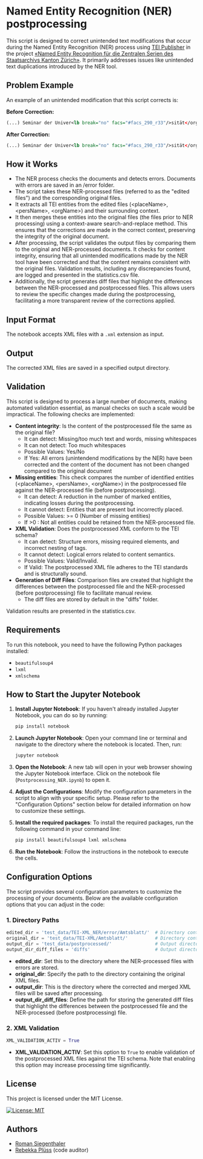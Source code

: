# Named Entity Recognition (NER) postprocessing

This script is designed to correct unintended text modifications that occur during the Named Entity Recognition (NER) process using [TEI Publisher](https://github.com/eeditiones/tei-publisher-app) in the project [«Named Entity Recognition für die Zentralen Serien des Staatsarchivs Kanton Zürich»](https://github.com/machinelearningZH/named-entity-recognition_staatsarchiv). It primarily addresses issues like unintended text duplications introduced by the NER tool.

## Problem Example

An example of an unintended modification that this script corrects is:

**Before Correction:**
```xml
(...) Seminar der Univer<lb break="no" facs="#facs_290_r33"/>sität</orgName>sität</cell>
```

**After Correction:**
```xml
(...) Seminar der Univer<lb break="no" facs="#facs_290_r33"/>sität</orgName></cell>
```

## How it Works
- The NER process checks the documents and detects errors. Documents with errors are saved in an /error folder. 
- The script takes these NER-processed files (referred to as the "edited files") and the corresponding original files.
- It extracts all TEI entities from the edited files (\<placeName>, \<persName>, \<orgName>) and their surrounding context.
- It then merges these entities into the original files (the files prior to NER processing) using a context-aware search-and-replace method. This ensures that the corrections are made in the correct context, preserving the integrity of the original document.
- After processing, the script validates the output files by comparing them to the original and NER-processed documents. It checks for content integrity, ensuring that all unintended modifications made by the NER tool have been corrected and that the content remains consistent with the original files. Validation results, including any discrepancies found, are logged and presented in the statistics.csv file.
- Additionally, the script generates diff files that highlight the differences between the NER-processed and postprocessed files. This allows users to review the specific changes made during the postprocessing, facilitating a more transparent review of the corrections applied.

## Input Format

The notebook accepts XML files with a `.xml` extension as input.

## Output

The corrected XML files are saved in a specified output directory.

## Validation
This script is designed to process a large number of documents, making automated validation essential, as manual checks on such a scale would be impractical. 
The following checks are implemented:
- **Content integrity**: Is the content of the postprocessed file the same as the original file?
  - It can detect: Missing/too much text and words, missing whitespaces
  - It can not detect: Too much whitespaces
  - Possible Values: Yes/No
  - If Yes: All errors (unintendend modifications by the NER) have been corrected and the content of the document has not been changed compared to the original document
- **Missing entities**: This check compares the number of identified entities (\<placeName>, \<persName>, \<orgName>) in the postprocessed file against the NER-processed file (before postprocessing).
  - It can detect: A reduction in the number of marked entities, indicating losses during the postprocessing.
  - It cannot detect: Entities that are present but incorrectly placed.
  - Possible Values: >= 0 (Number of missing entities)
  - If >0 : Not all entities could be retained from the NER-processed file.
- **XML Validation**: Does the postprocessed XML conform to the TEI schema?
  - It can detect: Structure errors, missing required elements, and incorrect nesting of tags.
  - It cannot detect: Logical errors related to content semantics.
  - Possible Values: Valid/Invalid.
  - If Valid: The postprocessed XML file adheres to the TEI standards and is structurally sound.
- **Generation of Diff Files**: Comparison files are created that highlight the differences between the postprocessed file and the NER-processed (before postprocessing) file to facilitate manual review.
  - The diff files are stored by default in the "diffs" folder.
  
Validation results are presented in the statistics.csv.

## Requirements

To run this notebook, you need to have the following Python packages installed:

- `beautifulsoup4`
- `lxml`
- `xmlschema`

## How to Start the Jupyter Notebook

1. **Install Jupyter Notebook**: If you haven't already installed Jupyter Notebook, you can do so by running:
   ```bash
   pip install notebook
   ```

2. **Launch Jupyter Notebook**: Open your command line or terminal and navigate to the directory where the notebook is located. Then, run:
   ```bash
   jupyter notebook
   ```

3. **Open the Notebook**: A new tab will open in your web browser showing the Jupyter Notebook interface. Click on the notebook file (`Postprocessing_NER.ipynb`) to open it.

4. **Adjust the Configurations**: Modify the configuration parameters in the script to align with your specific setup. Please refer to the "Configuration Options" section below for detailed information on how to customize these settings.

5. **Install the required packages**: To install the required packages, run the following command in your command line:
    ```bash
    pip install beautifulsoup4 lxml xmlschema
    ```

6. **Run the Notebook**: Follow the instructions in the notebook to execute the cells.


## Configuration Options

The script provides several configuration parameters to customize the processing of your documents. Below are the available configuration options that you can adjust in the code:

### 1. Directory Paths

```python
edited_dir = 'test_data/TEI-XML_NER/error/Amtsblatt/'  # Directory containing NER-processed files with errors
original_dir = 'test_data/TEI-XML/Amtsblatt/'          # Directory containing the original files
output_dir = 'test_data/postprocessed/'                # Output directory for the merged files generated by this script
output_dir_diff_files = 'diffs'                        # Output directory for the diff files
```

- **edited_dir**: Set this to the directory where the NER-processed files with errors are stored.
- **original_dir**: Specify the path to the directory containing the original XML files.
- **output_dir**: This is the directory where the corrected and merged XML files will be saved after processing.
- **output_dir_diff_files**: Define the path for storing the generated diff files that highlight the differences between the postprocessed file and the NER-processed (before postprocessing) file.

### 2. XML Validation

```python
XML_VALIDATION_ACTIV = True
```

- **XML_VALIDATION_ACTIV**: Set this option to `True` to enable validation of the postprocessed XML files against the TEI schema. Note that enabling this option may increase processing time significantly.


## License
This project is licensed under the MIT License.

[![License: MIT](https://img.shields.io/badge/License-MIT-yellow.svg)](https://opensource.org/licenses/MIT)

## Authors
- [Roman Siegenthaler](https://github.com/sigiro)
- [Rebekka Plüss](https://github.com/rebplu) (code auditor)
